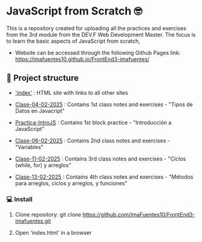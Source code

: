 # JavaScript from Scratch 🤓

This is a repository created for uploading all the practices and exercises from the 3rd module from the DEV.F Web Development Master. 
The focus is to learn the basic aspects of JavaScript from scratch,

* Website can be accessed through the following Github Pages link: https://imafuentes10.github.io/FrontEnd3-imafuentes/

## 📜 Project structure

- ['index'](https://imafuentes10.github.io/FrontEnd3-imafuentes/) : HTML site with links to all other sites

- [Clase-04-02-2025](https://imafuentes10.github.io/FrontEnd3-imafuentes/Clase-04-02-2025/) : Contains 1st class notes and exercises - "Tipos de Datos en Javacript"
  
- [Practica-IntroJS](https://imafuentes10.github.io/FrontEnd3-imafuentes/Practica-IntroJS/) : Contains 1st block practice - "Introducción a JavaScript"

- [Clase-06-02-2025](https://imafuentes10.github.io/FrontEnd3-imafuentes/Clase-06-02-2025/) : Contains 2nd class notes and exercises - "Variables"

- [Clase-11-02-2025](https://imafuentes10.github.io/FrontEnd3-imafuentes/Clase-11-02-2025/) : Contains 3rd class notes and exercises - "Ciclos (while, for) y arreglos"

- [Clase-13-02-2025](https://imafuentes10.github.io/FrontEnd3-imafuentes/Clase-13-02-2025/) : Contains 4th class notes and exercises - "Métodos para arreglos, ciclos y arreglos, y funciones"


### 💻 Install

1. Clone repository:
        git clone https://github.com/ImaFuentes10/FrontEnd3-imafuentes.git

2. Open 'index.html' in a browser
